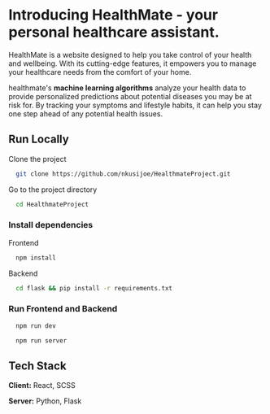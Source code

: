 <center>

</center>

# Introducing HealthMate - your personal healthcare assistant. 

HealthMate is a website designed to help you take control of your health and wellbeing. With its cutting-edge features, it  empowers you to manage your healthcare needs from the comfort of your home.

healthmate's **machine learning algorithms** analyze your health data to provide personalized predictions about potential diseases you may be at risk for. By tracking your symptoms and lifestyle habits, it  can help you stay one step ahead of any potential health issues.



## Run Locally

Clone the project

```bash
  git clone https://github.com/nkusijoe/HealthmateProject.git
```

Go to the project directory

```bash
  cd HealthmateProject
```

### Install dependencies
Frontend
```bash
  npm install
```

Backend
```bash
  cd flask && pip install -r requirements.txt
```

### Run Frontend and Backend

```bash
  npm run dev
```


```bash
  npm run server
````

## Tech Stack

**Client:** React, SCSS

**Server:** Python, Flask


